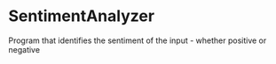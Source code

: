 # SentimentAnalyzer
Program that identifies the sentiment of the input - whether positive or negative
